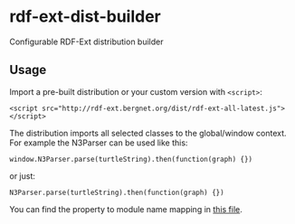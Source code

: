 # rdf-ext-dist-builder

Configurable RDF-Ext distribution builder

## Usage

Import a pre-built distribution or your custom version with `<script>`:

    <script src="http://rdf-ext.bergnet.org/dist/rdf-ext-all-latest.js"></script>
    
The distribution imports all selected classes to the global/window context.
For example the N3Parser can be used like this:

    window.N3Parser.parse(turtleString).then(function(graph) {})

or just:
 
    N3Parser.parse(turtleString).then(function(graph) {})

You can find the property to module name mapping in [this file](https://github.com/rdf-ext/rdf-ext-dist-builder/blob/master/modules.json). 